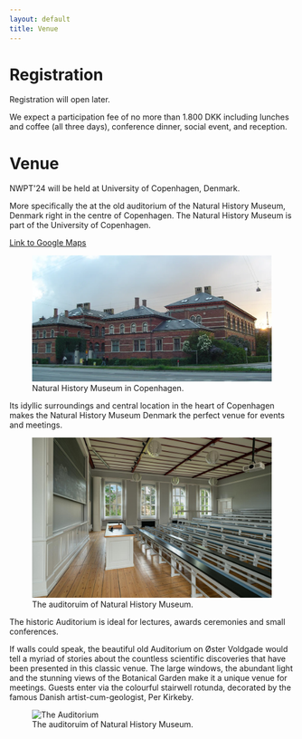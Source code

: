 ```yaml
---
layout: default
title: Venue
---
```


# Registration

Registration will open later.

We expect a participation fee of no more than 1.800 DKK including lunches and coffee (all three days), conference dinner, social event, and reception. 

# Venue

NWPT'24 will be held at University of Copenhagen, Denmark. 

More specifically the at the old auditorium of the Natural History Museum, Denmark right in the centre of Copenhagen. The Natural History Museum is part of the University of Copenhagen.

<a href="https://maps.app.goo.gl/DaLvAt5PyymeeNQo9" target="_blank">Link to Google Maps</a>


<figure>
  <img src="images/SMN-building.webp" alt="SNM from Østre Voldgade">
  <figcaption>Natural History Museum in Copenhagen.</figcaption>
</figure>

Its idyllic surroundings and central location in the heart of Copenhagen makes the Natural History Museum Denmark the perfect venue for events and meetings.

<figure>
  <img src="images/SMN-auditoriet.jpg" alt="The Auditorium">
  <figcaption>The auditoruim of Natural History Museum.</figcaption>
</figure>

The historic Auditorium is ideal for lectures, awards ceremonies and small conferences.

If walls could speak, the beautiful old Auditorium on Øster Voldgade would tell a myriad of stories about the countless scientific discoveries that have been presented in this classic venue. The large windows, the abundant light and the stunning views of the Botanical Garden make it a unique venue for meetings. Guests enter via the colourful stairwell rotunda, decorated by the famous Danish artist-cum-geologist, Per Kirkeby.


<figure>
  <img src="images/SMN-kirkeby-rotunda" alt="The Auditorium">
  <figcaption>The auditoruim of Natural History Museum.</figcaption>
</figure>

